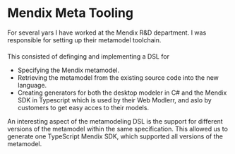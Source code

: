 # Mendix Meta Tooling

For several yars I have worked at the Mendix R&D department.
I was responsible for setting up their metamodel toolchain.

####

This consisted of definging and implementing a DSL for

- Specifying the Mendix metamodel.
- Retrieving the metamodel from the existing source code into the new language.
- Creating generators for both the desktop modeler in C# and the
  Mendix SDK in Typescript which is used by their Web Modlerr, and
  aslo by customers to get easy acces to their models.

An interesting aspect of the metamodeling DSL is the support for different versions of the metamodel
within the same specification.
This allowed us to generate one TypeScript Mendix SDK, which supported all versions of the metamodel.
